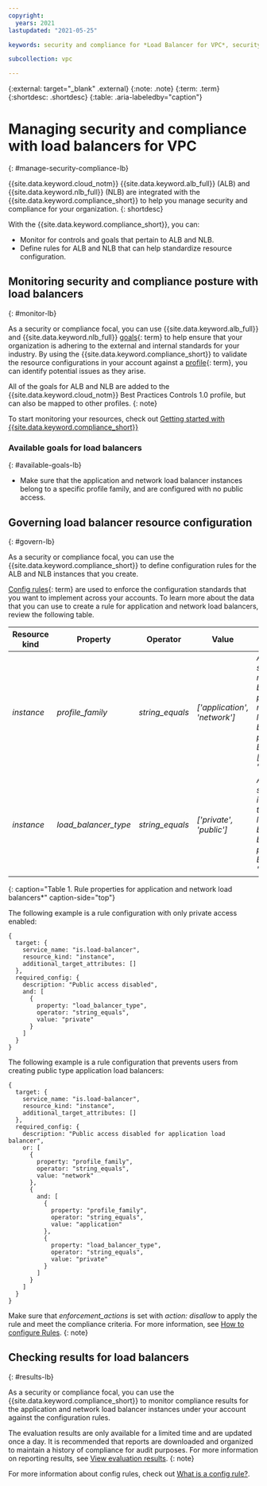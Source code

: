 ```yaml
---
copyright:
  years: 2021
lastupdated: "2021-05-25"

keywords: security and compliance for *Load Balancer for VPC*, security for *Load Balancer for VPC*, compliance for *Load Balancer for VPC*,

subcollection: vpc

---
```


{:external: target="_blank" .external}
{:note: .note}
{:term: .term}
{:shortdesc: .shortdesc}
{:table: .aria-labeledby="caption"}

# Managing security and compliance with load balancers for VPC
{: #manage-security-compliance-lb}

{{site.data.keyword.cloud_notm}} {{site.data.keyword.alb_full}} (ALB) and {{site.data.keyword.nlb_full}} (NLB) are integrated with the {{site.data.keyword.compliance_short}} to help you manage security and compliance for your organization.
{: shortdesc}

With the {{site.data.keyword.compliance_short}}, you can:

* Monitor for controls and goals that pertain to ALB and NLB.
* Define rules for ALB and NLB that can help standardize resource configuration.

## Monitoring security and compliance posture with load balancers
{: #monitor-lb}

As a security or compliance focal, you can use {{site.data.keyword.alb_full}} and {{site.data.keyword.nlb_full}} [goals](#x2117978){: term} to help ensure that your organization is adhering to the external and internal standards for your industry. By using the {{site.data.keyword.compliance_short}} to validate the resource configurations in your account against a [profile](#x2034950){: term}, you can identify potential issues as they arise.

All of the goals for ALB and NLB are added to the {{site.data.keyword.cloud_notm}} Best Practices Controls 1.0 profile, but can also be mapped to other profiles.
{: note}

To start monitoring your resources, check out [Getting started with {{site.data.keyword.compliance_short}}](/docs/security-compliance?topic-security-compliance-getting-started)

### Available goals for load balancers
{: #available-goals-lb}

* Make sure that the application and network load balancer instances belong to a specific profile family, and are configured with no public access.

## Governing load balancer resource configuration
{: #govern-lb}

As a security or compliance focal, you can use the {{site.data.keyword.compliance_short}} to define configuration rules for the ALB and NLB instances that you create.

[Config rules](#x3084914){: term} are used to enforce the configuration standards that you want to implement across your accounts. To learn more about the data that you can use to create a rule for application and network load balancers, review the following table.

| Resource kind | Property | Operator | Value | Description |
|---------------|----------|---------------|-------|-------------|
| *instance* | *profile_family* | *string_equals* | *['application', 'network']* | *A list of strings that match load balancer profile family name from load balancer profile family. Ex: ['application', 'network']* |
| *instance* | *load_balancer_type* | *string_equals* | *['private', 'public']* | *A list of strings that indicate what type of the load balancer can be provisioned. Ex: ['public', 'private']* |
{: caption="Table 1. Rule properties for application and network load balancers*" caption-side="top"}

The following example is a rule configuration with only private access enabled:

```
{
  target: {
    service_name: "is.load-balancer",
    resource_kind: "instance",
    additional_target_attributes: []
  },
  required_config: {
    description: "Public access disabled",
    and: [
      {
        property: "load_balancer_type",
        operator: "string_equals",
        value: "private"
      }
    ]
  }
}
```

The following example is a rule configuration that prevents users from creating public type application load balancers:

```
{
  target: {
    service_name: "is.load-balancer",
    resource_kind: "instance",
    additional_target_attributes: []
  },
  required_config: {
    description: "Public access disabled for application load balancer",
    or: [
      {
        property: "profile_family",
        operator: "string_equals",
        value: "network"
      },
      {
        and: [
          {
            property: "profile_family",
            operator: "string_equals",
            value: "application"
          },
          {
            property: "load_balancer_type",
            operator: "string_equals",
            value: "private"
          }
        ]
      }
    ]
  }
}
```

Make sure that *enforcement_actions* is set with *action: disallow* to apply the rule and meet the compliance criteria. For more information, see [How to configure Rules](/docs/security-compliance?topic=security-compliance-rules).
{: note}

## Checking results for load balancers
{: #results-lb}

As a security or compliance focal, you can use the {{site.data.keyword.compliance_short}} to monitor compliance results for the application and network load balancer instances under your account against the configuration rules.

The evaluation results are only available for a limited time and are updated once a day. It is recommended that reports are downloaded and organized to maintain a history of compliance for audit purposes. For more information on reporting results, see [View evaluation results](https://cloud.ibm.com/security-compliance/compliance-posture/rules).
{: note}

For more information about config rules, check out [What is a config rule?](/docs/security-compliance?topic=security-compliance-what-is-rule).

